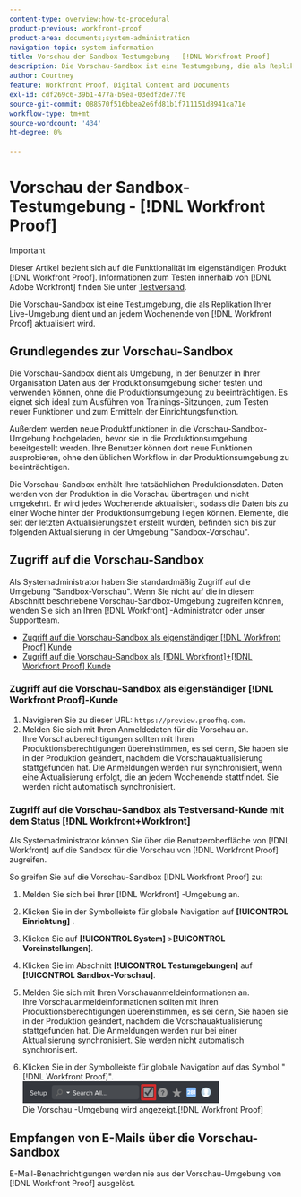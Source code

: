 ```yaml
---
content-type: overview;how-to-procedural
product-previous: workfront-proof
product-area: documents;system-administration
navigation-topic: system-information
title: Vorschau der Sandbox-Testumgebung - [!DNL Workfront Proof]
description: Die Vorschau-Sandbox ist eine Testumgebung, die als Replikation Ihrer Live-Umgebung dient und an jedem Wochenende von  [!DNL Workfront Proof] aktualisiert wird.
author: Courtney
feature: Workfront Proof, Digital Content and Documents
exl-id: cdf269c6-39b1-477a-b9ea-03edf2de77f0
source-git-commit: 088570f516bbea2e6fd81b1f711151d8941ca71e
workflow-type: tm+mt
source-wordcount: '434'
ht-degree: 0%

---
```


# Vorschau der Sandbox-Testumgebung - [!DNL Workfront Proof]

>[!IMPORTANT]
>
>Dieser Artikel bezieht sich auf die Funktionalität im eigenständigen Produkt [!DNL Workfront Proof]. Informationen zum Testen innerhalb von [!DNL Adobe Workfront] finden Sie unter [Testversand](../../../review-and-approve-work/proofing/proofing.md).

Die Vorschau-Sandbox ist eine Testumgebung, die als Replikation Ihrer Live-Umgebung dient und an jedem Wochenende von [!DNL Workfront Proof] aktualisiert wird.

## Grundlegendes zur Vorschau-Sandbox

Die Vorschau-Sandbox dient als Umgebung, in der Benutzer in Ihrer Organisation Daten aus der Produktionsumgebung sicher testen und verwenden können, ohne die Produktionsumgebung zu beeinträchtigen. Es eignet sich ideal zum Ausführen von Trainings-Sitzungen, zum Testen neuer Funktionen und zum Ermitteln der Einrichtungsfunktion.

Außerdem werden neue Produktfunktionen in die Vorschau-Sandbox-Umgebung hochgeladen, bevor sie in die Produktionsumgebung bereitgestellt werden. Ihre Benutzer können dort neue Funktionen ausprobieren, ohne den üblichen Workflow in der Produktionsumgebung zu beeinträchtigen.

Die Vorschau-Sandbox enthält Ihre tatsächlichen Produktionsdaten. Daten werden von der Produktion in die Vorschau übertragen und nicht umgekehrt. Er wird jedes Wochenende aktualisiert, sodass die Daten bis zu einer Woche hinter der Produktionsumgebung liegen können. Elemente, die seit der letzten Aktualisierungszeit erstellt wurden, befinden sich bis zur folgenden Aktualisierung in der Umgebung &quot;Sandbox-Vorschau&quot;.

## Zugriff auf die Vorschau-Sandbox

Als Systemadministrator haben Sie standardmäßig Zugriff auf die Umgebung &quot;Sandbox-Vorschau&quot;. Wenn Sie nicht auf die in diesem Abschnitt beschriebene Vorschau-Sandbox-Umgebung zugreifen können, wenden Sie sich an Ihren [!DNL Workfront] -Administrator oder unser Supportteam.

* [Zugriff auf die Vorschau-Sandbox als eigenständiger [!DNL Workfront Proof] Kunde](#accessing-the-preview-sandbox-as-a-stand-alone-workfront-proof-customer)
* [Zugriff auf die Vorschau-Sandbox als  [!DNL Workfront]+[!DNL Workfront Proof] Kunde](#accessing-the-preview-sandbox-as-a-workfrontworkfront-proof-customer)

### Zugriff auf die Vorschau-Sandbox als eigenständiger [!DNL Workfront Proof]-Kunde

1. Navigieren Sie zu dieser URL: `https://preview.proofhq.com`.
1. Melden Sie sich mit Ihren Anmeldedaten für die Vorschau an.\
   Ihre Vorschauberechtigungen sollten mit Ihren Produktionsberechtigungen übereinstimmen, es sei denn, Sie haben sie in der Produktion geändert, nachdem die Vorschauaktualisierung stattgefunden hat. Die Anmeldungen werden nur synchronisiert, wenn eine Aktualisierung erfolgt, die an jedem Wochenende stattfindet. Sie werden nicht automatisch synchronisiert.

### Zugriff auf die Vorschau-Sandbox als Testversand-Kunde mit dem Status [!DNL Workfront+Workfront]

Als Systemadministrator können Sie über die Benutzeroberfläche von [!DNL Workfront] auf die Sandbox für die Vorschau von [!DNL Workfront Proof] zugreifen.

So greifen Sie auf die Vorschau-Sandbox [!DNL Workfront Proof] zu:

1. Melden Sie sich bei Ihrer [!DNL Workfront] -Umgebung an.
1. Klicken Sie in der Symbolleiste für globale Navigation auf **[!UICONTROL Einrichtung]** .
1. Klicken Sie auf **[!UICONTROL System]** >**[!UICONTROL Voreinstellungen]**.

1. Klicken Sie im Abschnitt **[!UICONTROL Testumgebungen]** auf **[!UICONTROL Sandbox-Vorschau]**.

1. Melden Sie sich mit Ihren Vorschauanmeldeinformationen an.\
   Ihre Vorschauanmeldeinformationen sollten mit Ihren Produktionsberechtigungen übereinstimmen, es sei denn, Sie haben sie in der Produktion geändert, nachdem die Vorschauaktualisierung stattgefunden hat. Die Anmeldungen werden nur bei einer Aktualisierung synchronisiert. Sie werden nicht automatisch synchronisiert.
1. Klicken Sie in der Symbolleiste für globale Navigation auf das Symbol &quot;[!DNL Workfront Proof]&quot;.\
   ![proof_access_proofhq.png](assets/proof-access-proofhq-350x39.png)\
   Die Vorschau -Umgebung wird angezeigt.[!DNL Workfront Proof]

## Empfangen von E-Mails über die Vorschau-Sandbox

E-Mail-Benachrichtigungen werden nie aus der Vorschau-Umgebung von [!DNL Workfront Proof] ausgelöst.
